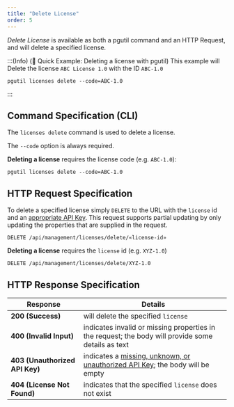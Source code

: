 ```yaml
---
title: "Delete License"
order: 5
---
```


*Delete License* is available as both a pgutil command and an HTTP Request, and will delete a specified license.

:::(Info) (🚀 Quick Example: Deleting a license with pgutil)
This example will Delete the license `ABC License 1.0` with the ID `ABC-1.0`
```
pgutil licenses delete --code=ABC-1.0
```
:::

## Command Specification (CLI)
The `licenses delete` command is used to delete a license.

The `--code` option is always required.

**Deleting a license** requires the license code (e.g. `ABC-1.0`):
```
pgutil licenses delete --code=ABC-1.0
```
## HTTP Request Specification
To delete a specified license simply `DELETE` to the URL with the `license` id and an [appropriate API Key](/docs/proget/reference-api/proget-api-licenses#authentication). This request supports partial updating by only updating the properties that are supplied in the request.

```
DELETE /api/management/licenses/delete/«license-id»
```

**Deleting a license** requires the `license` id (e.g. `XYZ-1.0`)

```
DELETE /api/management/licenses/delete/XYZ-1.0
```

## HTTP Response Specification

| Response | Details |
|---|---|
| **200 (Success)** | will delete the specified `license` |
| **400 (Invalid Input)** | indicates invalid or missing properties in the request; the body will provide some details as text |
| **403 (Unauthorized API Key)** | indicates a [missing, unknown, or unauthorized API Key](/docs/proget/reference-api/proget-api-licenses#authentication); the body will be empty |
| **404 (License Not Found)** | indicates that the specified `license` does not exist |